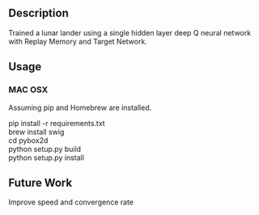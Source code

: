 <h2>Description</h2>
Trained a lunar lander using a single hidden layer deep Q neural network with Replay Memory and Target Network.  

<h2> Usage </h2>
<h3> MAC OSX </h3>
Assuming pip and Homebrew are installed.  
    
pip install -r requirements.txt  
brew install swig  
cd pybox2d  
python setup.py build  
python setup.py install  

<h2>Future Work</h2>
Improve speed and convergence rate
